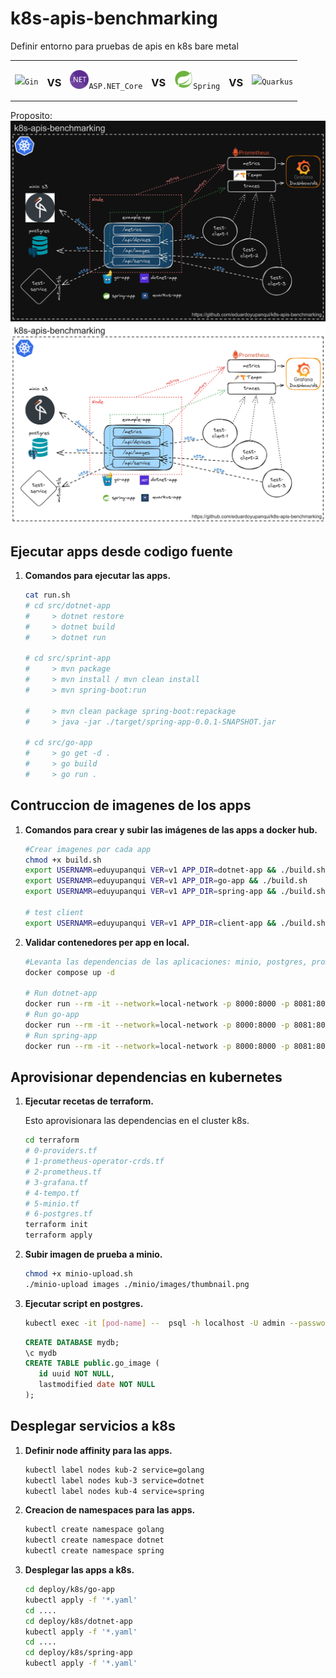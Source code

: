 # k8s-apis-benchmarking
Definir entorno para pruebas de apis en k8s bare metal
<table border="0">
   <tr>
      <td align="center" valign="middle">
         <code><img height="30" src="https://avatars.githubusercontent.com/u/7894478">Gin</code>
      </td>
      <td align="center" valign="middle">
         <h3>VS</h3>
      </td>
      <td align="center" valign="middle">
         <code><img height="30" src="https://raw.githubusercontent.com/github/explore/a92591a79a4ce31660058d7ccc66c79266931f61/topics/dotnet/dotnet.png">ASP.NET_Core</code>
      </td>
      <td align="center" valign="middle">
         <h3>VS</h3>
      </td>
      <td align="center" valign="middle">
         <code><img height="30" src="https://raw.githubusercontent.com/github/explore/80688e429a7d4ef2fca1e82350fe8e3517d3494d/topics/spring-boot/spring-boot.png">Spring</code>
      </td>
      <td align="center" valign="middle">
         <h3>VS</h3>
      </td>
      <td align="center" valign="middle">
         <code><img height="30" src="https://avatars.githubusercontent.com/u/47638783">Quarkus</code>
      </td>
   </tr>
</table>

Proposito:
    ![Diagram](docs/k8s-apis-benchmarking-dark.png#gh-dark-mode-only)
    ![Diagram](docs/k8s-apis-benchmarking-white.png#gh-light-mode-only)

## Ejecutar apps desde codigo fuente
1. **Comandos para ejecutar las apps.**
   ```bash
   cat run.sh
   # cd src/dotnet-app
   #     > dotnet restore
   #     > dotnet build
   #     > dotnet run

   # cd src/sprint-app 
   #     > mvn package
   #     > mvn install / mvn clean install
   #     > mvn spring-boot:run
      
   #     > mvn clean package spring-boot:repackage
   #     > java -jar ./target/spring-app-0.0.1-SNAPSHOT.jar

   # cd src/go-app
   #     > go get -d .
   #     > go build
   #     > go run .
    ```
## Contruccion de imagenes de los apps

1. **Comandos para crear y subir las imágenes de las apps a docker hub.**
   ```bash
   #Crear imagenes por cada app
   chmod +x build.sh
   export USERNAMR=eduyupanqui VER=v1 APP_DIR=dotnet-app && ./build.sh
   export USERNAMR=eduyupanqui VER=v1 APP_DIR=go-app && ./build.sh
   export USERNAMR=eduyupanqui VER=v1 APP_DIR=spring-app && ./build.sh

   # test client
   export USERNAMR=eduyupanqui VER=v1 APP_DIR=client-app && ./build.sh
    ```
2. **Validar contenedores per app en local.**
   ```bash
   #Levanta las dependencias de las aplicaciones: minio, postgres, prometheus, jaeger
   docker compose up -d

   # Run dotnet-app
   docker run --rm -it --network=local-network -p 8000:8000 -p 8081:8081 -v ./deploy/local/config.yaml:/app/config.yaml eduyupanqui/dotnet-app:v1
   # Run go-app
   docker run --rm -it --network=local-network -p 8000:8000 -p 8081:8081 -v ./deploy/local/config.yaml:/config.yaml eduyupanqui/go-app:v1
   # Run spring-app
   docker run --rm -it --network=local-network -p 8000:8000 -p 8081:8081 -v ./deploy/local/config.yaml:/config/application.yml eduyupanqui/spring-app:v1
    ```

## Aprovisionar dependencias en kubernetes
1. **Ejecutar recetas de terraform.**

    Esto aprovisionara las dependencias en el cluster k8s.
    ```bash
   cd terraform
   # 0-providers.tf
   # 1-prometheus-operator-crds.tf
   # 2-prometheus.tf
   # 3-grafana.tf
   # 4-tempo.tf
   # 5-minio.tf
   # 6-postgres.tf
   terraform init
   terraform apply
    ```

2. **Subir imagen de prueba a minio.**
   ```bash
   chmod +x minio-upload.sh
   ./minio-upload images ./minio/images/thumbnail.png
    ```
3. **Ejecutar script en postgres.**
   ```bash
   kubectl exec -it [pod-name] --  psql -h localhost -U admin --password -p 5432 postgresdb
   ```
   ```sql
   CREATE DATABASE mydb;
   \c mydb
   CREATE TABLE public.go_image (
      id uuid NOT NULL,
      lastmodified date NOT NULL
   );
    ```


## Desplegar servicios a k8s
1. **Definir node affinity para las apps.**
   ```bash
   kubectl label nodes kub-2 service=golang
   kubectl label nodes kub-3 service=dotnet
   kubectl label nodes kub-4 service=spring
    ```
2. **Creacion de namespaces para las apps.**
   ```bash
   kubectl create namespace golang
   kubectl create namespace dotnet
   kubectl create namespace spring
    ```
3. **Desplegar las apps a k8s.**
   ```bash
   cd deploy/k8s/go-app
   kubectl apply -f '*.yaml'
   cd ....
   cd deploy/k8s/dotnet-app
   kubectl apply -f '*.yaml'
   cd ....
   cd deploy/k8s/spring-app
   kubectl apply -f '*.yaml'
   ```